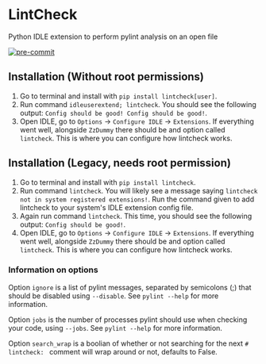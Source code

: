 # LintCheck
Python IDLE extension to perform pylint analysis on an open file

<!-- BADGIE TIME -->

[![pre-commit](https://img.shields.io/badge/pre--commit-enabled-brightgreen?logo=pre-commit)](https://github.com/pre-commit/pre-commit)

<!-- END BADGIE TIME -->

## Installation (Without root permissions)
1) Go to terminal and install with `pip install lintcheck[user]`.
2) Run command `idleuserextend; lintcheck`. You should see the following
output: `Config should be good! Config should be good!`.
3) Open IDLE, go to `Options` -> `Configure IDLE` -> `Extensions`.
If everything went well, alongside `ZzDummy` there should be and
option called `lintcheck`. This is where you can configure how
lintcheck works.

## Installation (Legacy, needs root permission)
1) Go to terminal and install with `pip install lintcheck`.
2) Run command `lintcheck`. You will likely see a message saying
`lintcheck not in system registered extensions!`. Run the command
given to add lintcheck to your system's IDLE extension config file.
3) Again run command `lintcheck`. This time, you should see the following
output: `Config should be good!`.
4) Open IDLE, go to `Options` -> `Configure IDLE` -> `Extensions`.
If everything went well, alongside `ZzDummy` there should be and
option called `lintcheck`. This is where you can configure how
lintcheck works.


### Information on options
Option `ignore` is a list of pylint messages,
separated by semicolons (;) that should be disabled using `--disable`.
See `pylint --help` for more information.

Option `jobs` is the number of processes pylint should use when
checking your code, using `--jobs`. See `pylint --help` for more information.

Option `search_wrap` is a boolian of whether or not searching for
the next `# lintcheck: ` comment will wrap around or not, defaults to
False.
